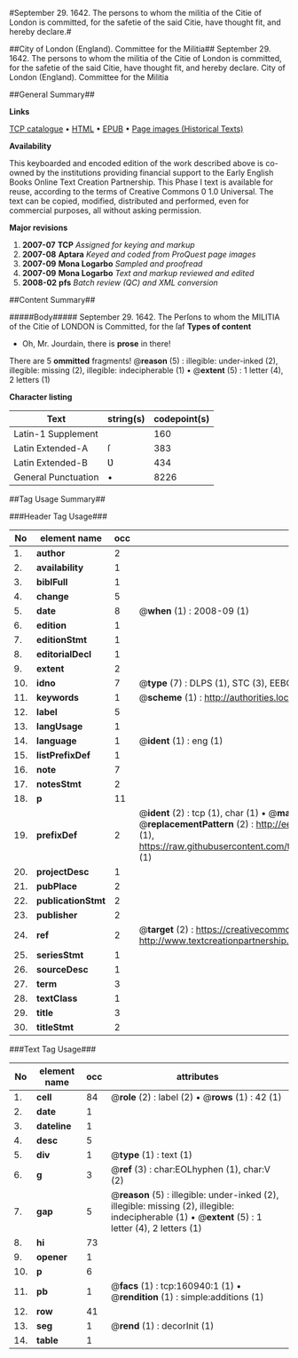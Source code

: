 #September 29. 1642. The persons to whom the militia of the Citie of London is committed, for the safetie of the said Citie, have thought fit, and hereby declare.#

##City of London (England). Committee for the Militia##
September 29. 1642. The persons to whom the militia of the Citie of London is committed, for the safetie of the said Citie, have thought fit, and hereby declare.
City of London (England). Committee for the Militia

##General Summary##

**Links**

[TCP catalogue](http://www.ota.ox.ac.uk/tcp/)  • 
[HTML](http://tei.it.ox.ac.uk/tcp/Texts-HTML/free/A88/A88439.html)  • 
[EPUB](http://tei.it.ox.ac.uk/tcp/Texts-EPUB/free/A88/A88439.epub) • 
[Page images (Historical Texts)](https://data.historicaltexts.jisc.ac.uk/view?pubId=eebo-99871122e&pageId=eebo-99871122e-160940-1)

**Availability**

This keyboarded and encoded edition of the
	       work described above is co-owned by the institutions
	       providing financial support to the Early English Books
	       Online Text Creation Partnership. This Phase I text is
	       available for reuse, according to the terms of Creative
	       Commons 0 1.0 Universal. The text can be copied,
	       modified, distributed and performed, even for
	       commercial purposes, all without asking permission.

**Major revisions**

1. __2007-07__ __TCP__ *Assigned for keying and markup*
1. __2007-08__ __Aptara__ *Keyed and coded from ProQuest page images*
1. __2007-09__ __Mona Logarbo__ *Sampled and proofread*
1. __2007-09__ __Mona Logarbo__ *Text and markup reviewed and edited*
1. __2008-02__ __pfs__ *Batch review (QC) and XML conversion*

##Content Summary##

#####Body#####
September 29. 1642.
The Perſons to whom the MILITIA of the Citie of
LONDON
is Committed, for the ſaf
**Types of content**

  * Oh, Mr. Jourdain, there is **prose** in there!

There are 5 **ommitted** fragments! 
 @__reason__ (5) : illegible: under-inked (2), illegible: missing (2), illegible: indecipherable (1)  •  @__extent__ (5) : 1 letter (4), 2 letters (1)

**Character listing**


|Text|string(s)|codepoint(s)|
|---|---|---|
|Latin-1 Supplement| |160|
|Latin Extended-A|ſ|383|
|Latin Extended-B|Ʋ|434|
|General Punctuation|•|8226|

##Tag Usage Summary##

###Header Tag Usage###

|No|element name|occ|attributes|
|---|---|---|---|
|1.|__author__|2||
|2.|__availability__|1||
|3.|__biblFull__|1||
|4.|__change__|5||
|5.|__date__|8| @__when__ (1) : 2008-09 (1)|
|6.|__edition__|1||
|7.|__editionStmt__|1||
|8.|__editorialDecl__|1||
|9.|__extent__|2||
|10.|__idno__|7| @__type__ (7) : DLPS (1), STC (3), EEBO-CITATION (1), PROQUEST (1), VID (1)|
|11.|__keywords__|1| @__scheme__ (1) : http://authorities.loc.gov/ (1)|
|12.|__label__|5||
|13.|__langUsage__|1||
|14.|__language__|1| @__ident__ (1) : eng (1)|
|15.|__listPrefixDef__|1||
|16.|__note__|7||
|17.|__notesStmt__|2||
|18.|__p__|11||
|19.|__prefixDef__|2| @__ident__ (2) : tcp (1), char (1)  •  @__matchPattern__ (2) : ([0-9\-]+):([0-9IVX]+) (1), (.+) (1)  •  @__replacementPattern__ (2) : http://eebo.chadwyck.com/downloadtiff?vid=$1&page=$2 (1), https://raw.githubusercontent.com/textcreationpartnership/Texts/master/tcpchars.xml#$1 (1)|
|20.|__projectDesc__|1||
|21.|__pubPlace__|2||
|22.|__publicationStmt__|2||
|23.|__publisher__|2||
|24.|__ref__|2| @__target__ (2) : https://creativecommons.org/publicdomain/zero/1.0/ (1), http://www.textcreationpartnership.org/docs/. (1)|
|25.|__seriesStmt__|1||
|26.|__sourceDesc__|1||
|27.|__term__|3||
|28.|__textClass__|1||
|29.|__title__|3||
|30.|__titleStmt__|2||


###Text Tag Usage###

|No|element name|occ|attributes|
|---|---|---|---|
|1.|__cell__|84| @__role__ (2) : label (2)  •  @__rows__ (1) : 42 (1)|
|2.|__date__|1||
|3.|__dateline__|1||
|4.|__desc__|5||
|5.|__div__|1| @__type__ (1) : text (1)|
|6.|__g__|3| @__ref__ (3) : char:EOLhyphen (1), char:V (2)|
|7.|__gap__|5| @__reason__ (5) : illegible: under-inked (2), illegible: missing (2), illegible: indecipherable (1)  •  @__extent__ (5) : 1 letter (4), 2 letters (1)|
|8.|__hi__|73||
|9.|__opener__|1||
|10.|__p__|6||
|11.|__pb__|1| @__facs__ (1) : tcp:160940:1 (1)  •  @__rendition__ (1) : simple:additions (1)|
|12.|__row__|41||
|13.|__seg__|1| @__rend__ (1) : decorInit (1)|
|14.|__table__|1||
